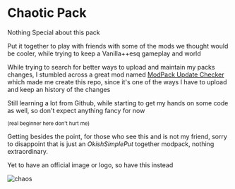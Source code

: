 # Chaotic Pack

Nothing Special about this pack

Put it together to play with friends with some of the mods we thought would be cooler, while trying to keep a Vanilla++esq gameplay and world

While trying to search for better ways to upload and maintain my packs changes, I stumbled across a great mod named [ModPack Update Checker](https://www.curseforge.com/minecraft/mc-mods/modpack-update-checker)
which made me create this repo, since it's one of the ways I have to upload and keep an history of the changes

Still learning a lot from Github, while starting to get my hands on some code as well, so don't expect anything fancy for now 

<sub>(real beginner here don't hurt me)

Getting besides the point, for those who see this and is not my friend, sorry to disappoint that is just an *OkishSimplePut* together modpack, nothing extraordinary.


Yet to have an official image or logo, so have this instead

![chaos](https://github.com/user-attachments/assets/aa683709-6137-4838-9842-ce21b575aecf)
